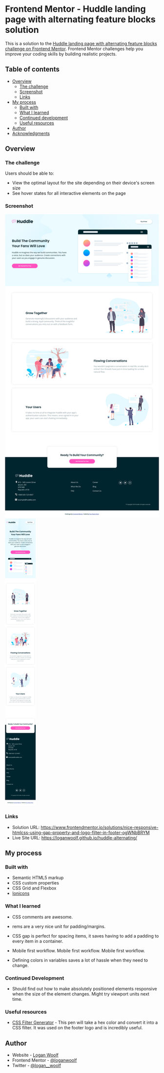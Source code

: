 # Frontend Mentor - Huddle landing page with alternating feature blocks solution

This is a solution to the [Huddle landing page with alternating feature blocks challenge on Frontend Mentor](https://www.frontendmentor.io/challenges/huddle-landing-page-with-alternating-feature-blocks-5ca5f5981e82137ec91a5100). Frontend Mentor challenges help you improve your coding skills by building realistic projects. 

## Table of contents

- [Overview](#overview)
  - [The challenge](#the-challenge)
  - [Screenshot](#screenshot)
  - [Links](#links)
- [My process](#my-process)
  - [Built with](#built-with)
  - [What I learned](#what-i-learned)
  - [Continued development](#continued-development)
  - [Useful resources](#useful-resources)
- [Author](#author)
- [Acknowledgments](#acknowledgments)

## Overview

### The challenge

Users should be able to:

- View the optimal layout for the site depending on their device's screen size
- See hover states for all interactive elements on the page

### Screenshot

![](./screenshots/desktop.png)
![](./screenshots/mobile.png)

### Links

- Solution URL: https://www.frontendmentor.io/solutions/nice-responsive-htmlcss-using-gap-property-and-logo-filter-in-footer-ogWNbBRYM
- Live Site URL: https://loganwoolf.github.io/huddle-alternating/

## My process

### Built with

- Semantic HTML5 markup
- CSS custom properties
- CSS Grid and Flexbox
- [Ionicons](https://ionic.io/ionicons)

### What I learned

- CSS comments are awesome.

- rems are a very nice unit for padding/margins.

- CSS gap is perfect for spacing items, it saves having to add a padding to every item in a container.

- Mobile first workflow. Mobile first workflow. Mobile first workflow.

- Defining colors in variables saves a lot of hassle when they need to change.

### Continued Development

- Should find out how to make absolutely positioned elements responsive when the size of the element changes. Might try viewport units next time.

### Useful resources

- [CSS Filter Generator](https://codepen.io/sosuke/pen/Pjoqqp) - This pen will take a hex color and convert it into a CSS filter. It was used on the footer logo and is incredibly useful.

## Author

- Website - [Logan Woolf](https://loganwoolf.github.io/)
- Frontend Mentor - [@loganwoolf](https://www.frontendmentor.io/profile/loganwoolf)
- Twitter - [@logan__woolf](https://www.twitter.com/logan__woolf)